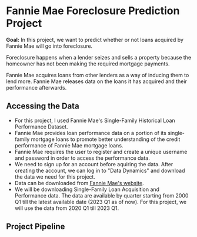 # Fannie Mae Foreclosure Prediction Project

**Goal:**
In this project, we want to predict whether or not loans acquired by Fannie Mae will go into foreclosure. 

Foreclosure happens when a lender seizes and sells a property because the homeowner has not been making the required mortgage payments.

Fannie Mae acquires loans from other lenders as a way of inducing them to lend more. Fannie Mae releases data on the loans it has acquired and their performance afterwards. 

## Accessing the Data
- For this project, I used Fannie Mae's Single-Family Historical Loan Performance Dataset. 
- Fannie Mae provides loan performance data on a portion of its single-family mortgage loans to promote better understanding of the credit performance of Fannie Mae mortgage loans.
- Fannie Mae requires the user to register and create a unique username and password in order to access the performance data.
- We need to sign up for an account before aquiring the data. After creating the account, we can log in to "Data Dynamics" and download the data we need for this project.
- Data can be downloaded from [Fannie Mae's website](https://capitalmarkets.fanniemae.com/credit-risk-transfer/single-family-credit-risk-transfer/fannie-mae-single-family-loan-performance-data).
- We will be downloading Single-Family Loan Acquisition and Performance data. The data are available by quarter starting from 2000 Q1 till the latest available date (2023 Q1 as of now). For this project, we will use the data from 2020 Q1 till 2023 Q1.

## Project Pipeline
